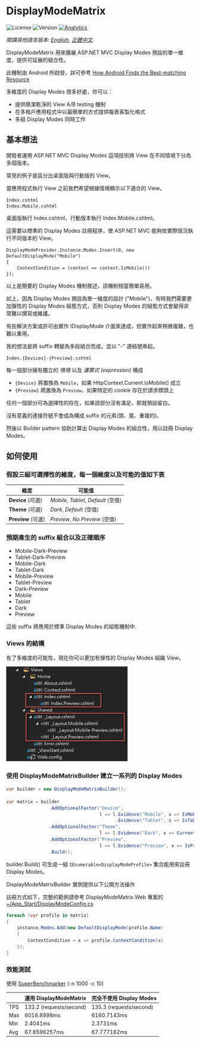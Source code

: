 # DisplayModeMatrix

![License](https://img.shields.io/github/license/dinowang/DisplayModeMatrix.svg)
![Version](https://img.shields.io/nuget/v/DisplayModeMatrix.svg)
[![Analytics](https://ga-beacon.appspot.com/UA-89527437-1/DisplayModeMatrix?flat)](https://github.com/igrigorik/ga-beacon)

*閱讀其他語言版本: [English](README.en-us.md), [正體中文](README.md).*

DisplayModeMatrix 用來擴展 ASP.NET MVC Display Modes 預設的單一維度，提供可延展的組合性。  

此機制由 Android 所啟發，詳可參考 [How Android Finds the Best-matching Resource](https://developer.android.com/guide/topics/resources/providing-resources.html#BestMatch)  

多維度的 Display Modes 很多好處，你可以：

- 提供簡潔乾淨的 View A/B testing 機制
- 在多租戶應用程式中以最簡單的方式提供報表客製化格式
- 多組 Display Modes 同時工作

## 基本想法

開發者運用 ASP.NET MVC Display Modes 這項技術將 View 在不同情境下分為多個版本。 
 
常見的例子是區分出桌面版與行動版的 View。  

當應用程式執行 View 之前我們希望根據情境顯示以下適合的 View。

```
Index.cshtml  
Index.Mobile.cshtml  
```

桌面版執行 Index.cshtml，行動版本執行 Index.Mobile.cshtml。

這需要以標準的 Display Modes 註冊程序，使 ASP.NET MVC 能夠依實際情況執行不同版本的 View。

```
DisplayModeProvider.Instance.Modes.Insert(0, new DefaultDisplayMode("Mobile")
{
    ContextCondition = (context => context.IsMobile())    
});
```

以上是簡要的 Display Modes 機制敘述，該機制相當簡單易用。

如上，因為 Display Modes 預設為單一維度的設計 ("Mobile")，有時我們需要更加彈性的 Display Modes 組態方式，否則 Display Modes 的組態方式會變得非常難以撰寫或維護。

有些解決方案或許可由實作 IDisplayMode 介面來達成，但實作起來稍微複雜，也難以重用。  

我的想法是將 suffix 轉變為多段組合而成，並以 "-" 連結號串起。

```
Index.{Devices}-{Preview}.cshtml
```

每一個部分擁有獨立的 *情境* 以及 *運算式 (expression)* 構成

- `{Device}` 將置換為 `Mobile`，如果 HttpContext.Current.IsMobile() 成立
- `{Preview}` 將置換為 `Preview`，如果特定的 cookie 存在於請求標頭上  

任何一個部分可為選擇性的存在，如果該部分沒有滿足，那就預設留白。

沒有意義的連接符號不會成為構成 suffix 的元素(頭、尾、重複的)。

然後以 Builder pattern 協助計算出 Display Modes 的組合性，用以註冊 Display Modes。

## 如何使用

### 假設三組可選擇性的維度，每一個維度以及可能的值如下表

|           維度          |                       可能值                       |
|-------------------------|---------------------------------------------------|
| **Device** (可選)       | *Mobile*, *Tablet*, *Default* (空值)               |
| **Theme** (可選)       | *Dark*, *Default* (空值)                            |
| **Preview** (可選)     | *Preview*, *No Preview* (空值)                      |

### 預期產生的 suffix 組合以及正確順序

- Mobile-Dark-Preview
- Tablet-Dark-Preview
- Mobile-Dark
- Tablet-Dark
- Mobile-Preview
- Tablet-Preview
- Dark-Preview
- Mobile
- Tablet
- Dark
- Preview

這些 suffix 將應用於標準 Display Modes 的組態機制中.

### Views 的結構

有了多維度的可能性，現在你可以更加有彈性的 Display Modes 組織 View。

![Views structure](screenshot/views-structure.png)

### 使用 DisplayModeMatrixBuilder 建立一系列的 Display Modes

```csharp
var builder = new DisplayModeMatrixBuilder();

var matrix = builder
                .AddOptionalFactor("Device", 
                                   l => l.Evidence("Mobile", x => IsMobile(x))
                                         .Evidence("Tablet", x => IsTablet(x)))
                .AddOptionalFactor("Theme", 
                                   l => l.Evidence("Dark", x => CurrentTheme(x) == "dark"))
                .AddOptionalFactor("Preview", 
                                   l => l.Evidence("Preview", x => IsPreview(x)))
                .Build();
```

builder.Build() 可生成一組 `IEnumerable<DisplayModeProfile>` 集合能用來註冊 Display Modes。 

DisplayModeMatrixBuilder 實例提供以下公開方法操作



註冊方式如下，完整的範例請參考 DisplayModeMatrix.Web 專案的 [~/App_Start/DisplayModeConfig.cs](DisplayModeMatrix.Web/App_Start/DisplayModeConfig.cs)

```csharp
foreach (var profile in matrix)
{
    instance.Modes.Add(new DefaultDisplayMode(profile.Name)
    {
        ContextCondition = x => profile.ContextCondition(x)
    });
}
```

### 效能測試

使用 [SuperBenchmarker](https://github.com/aliostad/SuperBenchmarker) (-n 1000 -c 10)

|                     | 運用 DisplayModeMatrix         |    完全不使用 Display Modes    |
|---------------------|--------------------------------|-------------------------------|
| TPS                 | 133.2 (requests/second)        | 135.3 (requests/second)       |
| Max                 | 6018.8998ms                    | 6160.7143ms                   |
| Min                 | 2.4041ms                       | 2.3731ms                      |
| Avg                 | 67.8596257ms                   | 67.777162ms                   |
